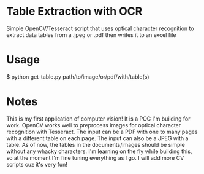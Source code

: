# Table Extraction with OCR
Simple OpenCV/Tesseract script that uses optical character recognition to extract data tables from a .jpeg or .pdf then writes it to an excel file

# Usage
$ python get-table.py path/to/image/or/pdf/with/table(s)

# Notes
This is my first application of computer vision! It is a POC I'm building for work.
OpenCV works well to preprocess images for optical character recognition with Tesseract.
The input can be a PDF with one to many pages with a different table on each page. The input can also be a JPEG with a table. As of now, the tables in the documents/images should be simple without any whacky characters.
I'm learning on the fly while building this, so at the moment I'm fine tuning everything as I go.
I will add more CV scripts cuz it's very fun!
